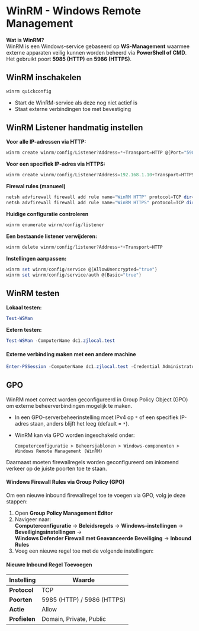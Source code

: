 # WinRM - Windows Remote Management  

**Wat is WinRM?**  
WinRM is een Windows-service gebaseerd op **WS-Management** waarmee externe apparaten veilig kunnen worden beheerd via **PowerShell of CMD**. Het gebruikt poort **5985 (HTTP)** en **5986 (HTTPS)**.  

## WinRM inschakelen  
```powershell
winrm quickconfig
```
- Start de WinRM-service als deze nog niet actief is  
- Staat externe verbindingen toe met bevestiging  

## WinRM Listener handmatig instellen  
**Voor alle IP-adressen via HTTP:**  
```powershell
winrm create winrm/config/Listener?Address=*+Transport=HTTP @{Port="5985"}
```
**Voor een specifiek IP-adres via HTTPS:**  
```powershell
winrm create winrm/config/Listener?Address=192.168.1.10+Transport=HTTPS @{Port="5986";CertificateThumbprint="THUMBPRINT"}
```
 **Firewal rules (manueel)**

```powershell
netsh advfirewall firewall add rule name="WinRM HTTP" protocol=TCP dir=in localport=5985 action=allow
netsh advfirewall firewall add rule name="WinRM HTTPS" protocol=TCP dir=in localport=5986 action=allow 
```

**Huidige configuratie controleren**

```powershell
winrm enumerate winrm/config/listener
```

**Een bestaande listener verwijderen:**  

```powershell
winrm delete winrm/config/listener?Address=*+Transport=HTTP
```
**Instellingen aanpassen:**  

```powershell
winrm set winrm/config/service @{AllowUnencrypted="true"}
winrm set winrm/config/service/auth @{Basic="true"}
```

## WinRM testen  

**Lokaal testen:**  
```powershell
Test-WSMan
```
**Extern testen:**  
```powershell
Test-WSMan -ComputerName dc1.zjlocal.test
```

#### Externe verbinding maken met een andere machine  
```powershell
Enter-PSSession -ComputerName dc1.zjlocal.test -Credential Administrator
```


## GPO 

WinRM moet correct worden geconfigureerd in Group Policy Object (GPO) om externe beheerverbindingen mogelijk te maken.  

- In een GPO-serverbeheerinstelling moet IPv4 op `*` of een specifiek IP-adres staan, anders blijft het leeg (default = `*`).
- WinRM kan via GPO worden ingeschakeld onder:  

  ```
  Computerconfiguratie > Beheersjablonen > Windows-componenten > Windows Remote Management (WinRM)
  ```

Daarnaast moeten firewallregels worden geconfigureerd om inkomend verkeer op de juiste poorten toe te staan.


#### Windows Firewall Rules via Group Policy (GPO)

Om een nieuwe inbound firewallregel toe te voegen via GPO, volg je deze stappen:

1. Open **Group Policy Management Editor**  
2. Navigeer naar:  
   **Computerconfiguratie** → **Beleidsregels** → **Windows-instellingen** → **Beveiligingsinstellingen** →  
   **Windows Defender Firewall met Geavanceerde Beveiliging** → **Inbound Rules**  
3. Voeg een nieuwe regel toe met de volgende instellingen:

 #### Nieuwe Inbound Regel Toevoegen

| **Instelling** | **Waarde** |
|--------------|---------------------------|
| **Protocol**  | TCP                       |
| **Poorten**   | 5985 (HTTP) / 5986 (HTTPS) |
| **Actie**     | Allow                      |
| **Profielen** | Domain, Private, Public    |


